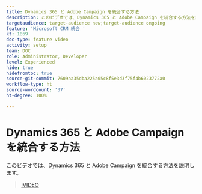 ```yaml
---
title: Dynamics 365 と Adobe Campaign を統合する方法
description: このビデオでは、Dynamics 365 と Adobe Campaign を統合する方法を説明します。
targetaudience: target-audience new;target-audience ongoing
feature: 'Microsoft CRM 統合 '
kt: 1869
doc-type: feature video
activity: setup
team: DOC
role: Administrator, Developer
level: Experienced
hide: true
hidefromtoc: true
source-git-commit: 7609aa35dba225a05c8f5e3d3f75f4b6023772a0
workflow-type: ht
source-wordcount: '37'
ht-degree: 100%

---
```


# Dynamics 365 と Adobe Campaign を統合する方法

このビデオでは、Dynamics 365 と Adobe Campaign を統合する方法を説明します。

>[!VIDEO](https://video.tv.adobe.com/v/23837?quality=12)
